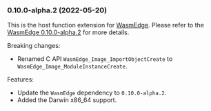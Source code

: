 ### 0.10.0-alpha.2 (2022-05-20)

This is the host function extension for [WasmEdge](https://github.com/WasmEdge/WasmEdge).
Please refer to the [WasmEdge 0.10.0-alpha.2](https://github.com/WasmEdge/WasmEdge/releases/tag/0.10.0-alpha.2) for more details.

Breaking changes:

* Renamed C API `WasmEdge_Image_ImportObjectCreate` to `WasmEdge_Image_ModuleInstanceCreate`.

Features:

* Update the `WasmEdge` dependency to `0.10.0-alpha.2`.
* Added the Darwin x86_64 support.
